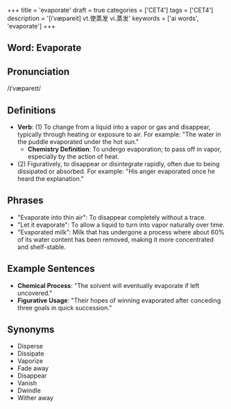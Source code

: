 +++
title = 'evaporate'
draft = true
categories = ['CET4']
tags = ['CET4']
description = '[iˈvæpəreit] vt.使蒸发 vi.蒸发'
keywords = ['ai words', 'evaporate']
+++

## Word: Evaporate

## Pronunciation
/ɪˈvæpəreɪt/

## Definitions
- **Verb**: (1) To change from a liquid into a vapor or gas and disappear, typically through heating or exposure to air. For example: "The water in the puddle evaporated under the hot sun."
   - **Chemistry Definition**: To undergo evaporation; to pass off in vapor, especially by the action of heat.
- (2) Figuratively, to disappear or disintegrate rapidly, often due to being dissipated or absorbed. For example: "His anger evaporated once he heard the explanation."

## Phrases
- "Evaporate into thin air": To disappear completely without a trace.
- "Let it evaporate": To allow a liquid to turn into vapor naturally over time.
- "Evaporated milk": Milk that has undergone a process where about 60% of its water content has been removed, making it more concentrated and shelf-stable.

## Example Sentences
- **Chemical Process**: "The solvent will eventually evaporate if left uncovered."
- **Figurative Usage**: "Their hopes of winning evaporated after conceding three goals in quick succession."

## Synonyms
- Disperse
- Dissipate
- Vaporize
- Fade away
- Disappear
- Vanish
- Dwindle
- Wither away
